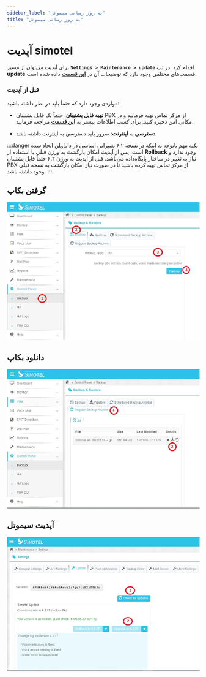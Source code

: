 ```yaml
---
sidebar_label: "به روز رسانی سیموتل"
title: "به روز رسانی سیموتل"
---
```


# آپدیت simotel

برای آپدیت می‌توان از مسیر **`Settings > Maintenance > update`** اقدام کرد. در تب **update** قسمت‌های مختلفی وجود دارد که توضیحات آن در **[این قسمت](/pbx/pbx-menu/maintenance/settings/update)** داده شده است.

### قبل از آپدیت
مواردی وجود دارد که حتماً باید در نظر داشته باشید:

- **تهیه فایل پشتیبان**: حتماً یک فایل پشتیبان PBX از مرکز تماس تهیه فرمایید و در مکانی امن ذخیره کنید. برای کسب اطلاعات بیشتر به **[این قسمت](/pbx/pbx-menu/control-panel/backup)** مراجعه فرمایید.

- **دسترسی به اینترنت**: سرور باید دسترسی به اینترنت داشته باشد.

:::danger نکته مهم
باتوجه به اینکه در نسخه ۶.۲ تغییراتی اساسی در دایل‌پلن ایجاد شده است، پس از آپدیت امکان بازگشت به ورژن قبلی با استفاده از **Rollback** وجود ندارد و نیاز به تغییر در ساختار پایگاه‌داده می‌باشد. قبل از آپدیت به ورژن ۶.۲ حتماً فایل پشتیبان PBX از مرکز تماس تهیه کرده باشید تا در صورت نیاز امکان بازگشت به نسخه قبلی وجود داشته باشد.
:::
 
 
## گرفتن بکاپ

![create_backup](/img/simotel/update/create_backup.JPG)




## دانلود بکاپ

![download_backup](/img/simotel/update/download_backup.JPG)




## آپدیت سیموتل

![simotel_update](/img/simotel/update/update.JPG)
